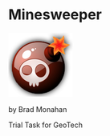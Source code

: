 # Minesweeper
![alt text](https://github.com/NerveNet/UE5-Minesweeper/blob/main/Plugins/Minesweeper/Resources/Icon128.png?raw=true)
 
by Brad Monahan


Trial Task for GeoTech


